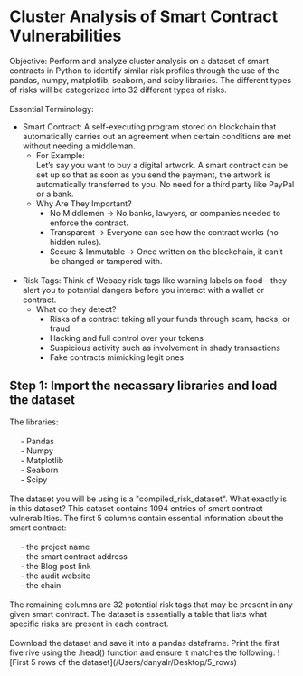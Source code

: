 <h1> Cluster Analysis of Smart Contract Vulnerabilities </h1>

Objective: Perform and analyze cluster analysis on a dataset of smart contracts in Python to identify similar risk profiles through the use of the pandas, numpy, matplotlib, seaborn, and scipy libraries. The different types of risks will be categorized into 32 different types of risks. <br>
<br>
Essential Terminology:
- Smart Contract: A self-executing program  stored on blockchain that automatically carries out an agreement when certain conditions are met without needing a middleman. <br>
  - For Example: <br>
    Let’s say you want to buy a digital artwork. A smart contract can be set up so that as soon as you send the payment, the artwork is automatically transferred to you. No need for a 
    third party like PayPal or a bank.
   - Why Are They Important? <br>
     - No Middlemen → No banks, lawyers, or companies needed to enforce the contract.
     - Transparent → Everyone can see how the contract works (no hidden rules).
     - Secure & Immutable → Once written on the blockchain, it can’t be changed or tampered with.
  <br>
- Risk Tags: Think of Webacy risk tags like warning labels on food—they alert you to potential dangers before you interact with a wallet or contract.
  - What do they detect?
    - Risks of a contract taking all your funds through scam, hacks, or fraud
    - Hacking and full control over your tokens
    - Suspicious activity such as involvement in shady transactions
    - Fake contracts mimicking legit ones

<h2> Step 1: Import the necassary libraries and load the dataset </h2>
The libraries: <br>
<br>
  &nbsp;&nbsp;&nbsp;&nbsp - Pandas <br>
  &nbsp;&nbsp;&nbsp;&nbsp - Numpy <br>
  &nbsp;&nbsp;&nbsp;&nbsp - Matplotlib <br>
  &nbsp;&nbsp;&nbsp;&nbsp - Seaborn <br>
  &nbsp;&nbsp;&nbsp;&nbsp - Scipy <br>
<br>
The dataset you will be using is a "compiled_risk_dataset". What exactly is in this dataset? This dataset contains 1094 entries of smart contract vulnerabilties. The first 5 columns contain essential information about the smart contract: 
 <br>
 <br>
  &nbsp;&nbsp;&nbsp;&nbsp - the project name	<br>
  &nbsp;&nbsp;&nbsp;&nbsp - the smart contract address <br>
  &nbsp;&nbsp;&nbsp;&nbsp - the Blog post link	<br>
  &nbsp;&nbsp;&nbsp;&nbsp - the audit website	<br>
  &nbsp;&nbsp;&nbsp;&nbsp - the chain <br>
  <br>
The remaining columns are 32 potential risk tags that may be present in any given smart contract. The dataset is essentially a table that lists what specific risks are present in each contract.
<br>
<br>
Download the dataset and save it into a pandas dataframe. Print the first five rive using the .head() function and ensure it matches the following:
![First 5 rows of the dataset](/Users/danyalr/Desktop/5_rows)

  
